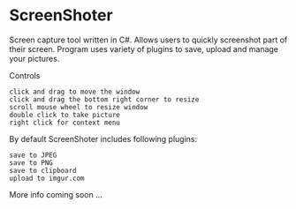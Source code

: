 # ScreenShoter

Screen capture tool written in C#. Allows users to quickly screenshot part of their screen. 
Program uses variety of plugins to save, upload and manage your pictures.

Controls

    click and drag to move the window
    click and drag the bottom right corner to resize
    scroll mouse wheel to resize window
    double click to take picture
    right click for context menu

By default ScreenShoter includes following plugins:

    save to JPEG
    save to PNG
    save to clipboard
    upload to imgur.com

More info coming soon ...

